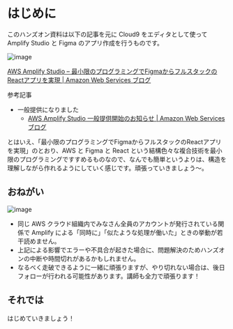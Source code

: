 # はじめに

このハンズオン資料は以下の記事を元に Cloud9 をエディタとして使って Amplify Studio と Figma のアプリ作成を行うものです。

![image](https://i.gyazo.com/31e637ad95d0cdc10b1f4918bcc9211f.jpg)

[AWS Amplify Studio – 最小限のプログラミングでFigmaからフルスタックのReactアプリを実現 | Amazon Web Services ブログ](https://aws.amazon.com/jp/blogs/news/aws-amplify-studio-figma-to-fullstack-react-app-with-minimal-programming/)

参考記事

- 一般提供になりました
  - [AWS Amplify Studio 一般提供開始のお知らせ | Amazon Web Services ブログ](https://aws.amazon.com/jp/blogs/news/announcing-the-general-availability-of-aws-amplify-studio/)

とはいえ、「最小限のプログラミングでFigmaからフルスタックのReactアプリを実現」のとおり、AWS と Figma と React という結構色々な複合技術を最小限のプログラミングですすめるものなので、なんでも簡単というよりは、構造を理解しながら作れるようにしていく感じです。頑張っていきましょう～。

## おねがい

![image](https://i.gyazo.com/77b427f743657a3018d0e3da1080428e.png)

- 同じ AWS クラウド組織内でみなさん全員のアカウントが発行されている関係で Amplify による「同時に」「似たような処理が働いた」ときの挙動が若干読めません。
- 上記による影響でエラーや不具合が起きた場合に、問題解決のためハンズオンの中断や時間切れがあるかもしれません。
- なるべく走破できるように一緒に頑張りますが、やり切れない場合は、後日フォローが行われる可能性があります。講師も全力で頑張ります！

## それでは

はじめていきましょう！